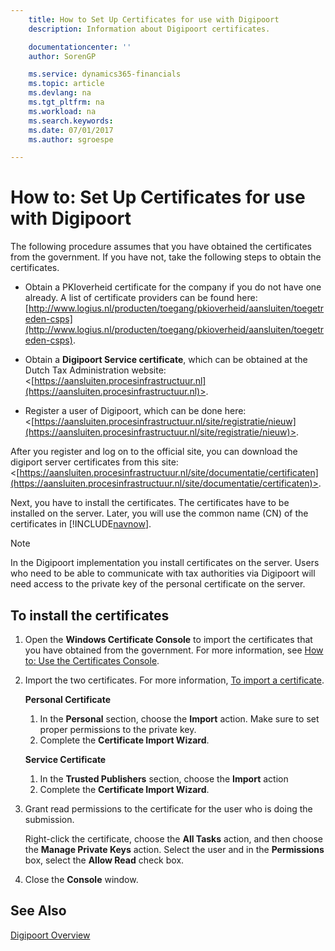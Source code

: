```yaml
---
    title: How to Set Up Certificates for use with Digipoort
    description: Information about Digipoort certificates.

    documentationcenter: ''
    author: SorenGP

    ms.service: dynamics365-financials
    ms.topic: article
    ms.devlang: na
    ms.tgt_pltfrm: na
    ms.workload: na
    ms.search.keywords:
    ms.date: 07/01/2017
    ms.author: sgroespe

---
```

# How to: Set Up Certificates for use with Digipoort
The following procedure assumes that you have obtained the certificates from the government. If you have not, take the following steps to obtain the certificates.  

- Obtain a PKIoverheid certificate for the company if you do not have one already. A list of certificate providers can be found here: [http://www.logius.nl/producten/toegang/pkioverheid/aansluiten/toegetreden-csps](http://www.logius.nl/producten/toegang/pkioverheid/aansluiten/toegetreden-csps).  

- Obtain a **Digipoort Service certificate**, which can be obtained at the Dutch Tax Administration website: <[https://aansluiten.procesinfrastructuur.nl](https://aansluiten.procesinfrastructuur.nl)>.  

- Register a user of Digipoort, which can be done here: <[https://aansluiten.procesinfrastructuur.nl/site/registratie/nieuw](https://aansluiten.procesinfrastructuur.nl/site/registratie/nieuw)>.  

After you register and log on to the official site, you can download the digiport server certificates from this site: <[https://aansluiten.procesinfrastructuur.nl/site/documentatie/certificaten](https://aansluiten.procesinfrastructuur.nl/site/documentatie/certificaten)>.  

Next, you have to install the certificates. The certificates have to be installed on the server. Later, you will use the common name (CN) of the certificates in [!INCLUDE[navnow](../../includes/navnow_md.md)].  

> [!NOTE]  
>  In the Digipoort implementation you install certificates on the server. Users who need to be able to communicate with tax authorities via Digipoort will need access to the private key of the personal certificate on the server.  

## To install the certificates  

1.  Open the **Windows Certificate Console** to import the certificates that you have obtained from the government. For more information, see [How to: Use the Certificates Console](http://social.technet.microsoft.com/wiki/contents/articles/2167.how-to-use-the-certificates-console.aspx).  
2.  Import the two certificates. For more information, [To import a certificate](http://social.technet.microsoft.com/wiki/contents/articles/2167.how-to-use-the-certificates-console.aspx#To_import_certificates).  

    **Personal Certificate**  

    1.  In the **Personal** section, choose the **Import** action. Make sure to set proper permissions to the private key.  
    2.  Complete the **Certificate Import Wizard**.  

    **Service Certificate**  

    1.  In the **Trusted Publishers** section, choose the **Import** action  
    2.  Complete the **Certificate Import Wizard**.  

3.  Grant read permissions to the certificate for the user who is doing the submission.  

    Right-click the certificate, choose the **All Tasks** action, and then choose the **Manage Private Keys** action. Select the user and in the **Permissions** box, select the **Allow Read** check box.  

4.  Close the **Console** window.  

## See Also  
 [Digipoort Overview](digipoort-overview.md)
